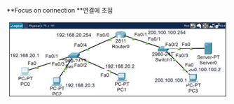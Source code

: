 **Focus on connection **연결에 초점


































![image break](../../Pictur/step1/vn.step1.png)





